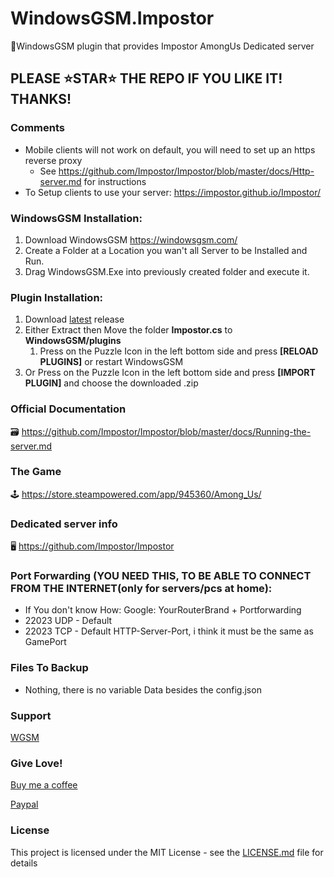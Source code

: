 # WindowsGSM.Impostor
🧩WindowsGSM plugin that provides Impostor AmongUs Dedicated server

## PLEASE ⭐STAR⭐ THE REPO IF YOU LIKE IT! THANKS!

### Comments
- Mobile clients will not work on default, you will need to set up an https reverse proxy
  - See https://github.com/Impostor/Impostor/blob/master/docs/Http-server.md for instructions
- To Setup clients to use your server: https://impostor.github.io/Impostor/

### WindowsGSM Installation: 
1. Download  WindowsGSM https://windowsgsm.com/ 
2. Create a Folder at a Location you wan't all Server to be Installed and Run.
3. Drag WindowsGSM.Exe into previously created folder and execute it.

### Plugin Installation:
1. Download [latest](https://https://github.com/Raziel7893/WindowsGSM.Imposter/releases/latest) release
2. Either Extract then Move the folder **Impostor.cs** to **WindowsGSM/plugins** 
    1. Press on the Puzzle Icon in the left bottom side and press **[RELOAD PLUGINS]** or restart WindowsGSM
3. Or Press on the Puzzle Icon in the left bottom side and press **[IMPORT PLUGIN]** and choose the downloaded .zip

### Official Documentation
🗃️ https://github.com/Impostor/Impostor/blob/master/docs/Running-the-server.md

### The Game
🕹️ https://store.steampowered.com/app/945360/Among_Us/

### Dedicated server info
🖥️ https://github.com/Impostor/Impostor

### Port Forwarding (YOU NEED THIS, TO BE ABLE TO CONNECT FROM THE INTERNET(only for servers/pcs at home):
- If You don't know How: Google: YourRouterBrand + Portforwarding
- 22023 UDP - Default
- 22023 TCP - Default HTTP-Server-Port, i think it must be the same as GamePort

### Files To Backup
- Nothing, there is no variable Data besides the config.json

### Support
[WGSM](https://discord.com/channels/590590698907107340/645730252672335893)

### Give Love!
[Buy me a coffee](https://ko-fi.com/raziel7893)

[Paypal](https://paypal.me/raziel7893)

### License
This project is licensed under the MIT License - see the <a href="https://github.com/raziel7893/WindowsGSM.Impostor/blob/main/LICENSE">LICENSE.md</a> file for details

